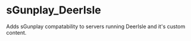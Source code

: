 # sGunplay_DeerIsle
Adds sGunplay compatability to servers running DeerIsle and it's custom content.
